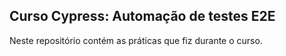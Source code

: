 ## Curso Cypress: Automação de testes E2E

Neste repositório contém as práticas que fiz durante o curso.
